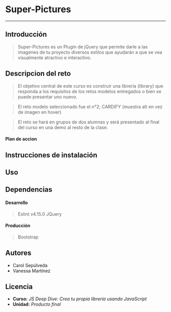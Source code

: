 
# Super-Pictures

***

## Introducción

> Super-Pictures es un Plugin de jQuery que permite darle a las imagenes de tu proyecto diversos estilos que ayudarán a que se vea visualmente atractivo e interactivo.


## Descripcion del reto

>El objetivo central de este curso es construir una librería (library) que responda a los requisitos de los retos modelos entregados o bien se puede presentar uno nuevo. 

>El reto modelo seleccionado fue el n°2; CARDIFY (muestra alt en vez de imagen en hover) 

>El reto se hará en grupos de dos alumnas y será presentado al final del curso en una demo al resto de la clase. 

#### Plan de accion

>


## Instrucciones de instalación

>


## Uso

>


## Dependencias

#### Desarrollo

> Eslint v4.15.0
> JQuery 

#### Producción 

> Bootstrap 


## Autores

* Carol Sepúlveda
* Vanessa Martínez 


## Licencia

>


* **Curso:** _JS Deep Dive: Crea tu propia librería usando JavaScript_
* **Unidad:** _Producto final_